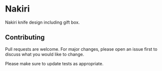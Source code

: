# Nakiri

Nakiri knife design including gift box.

## Contributing
Pull requests are welcome. For major changes, please open an issue first to discuss what you would like to change.

Please make sure to update tests as appropriate.
